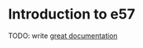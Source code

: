 # Introduction to e57

TODO: write [great documentation](http://jacobian.org/writing/what-to-write/)
